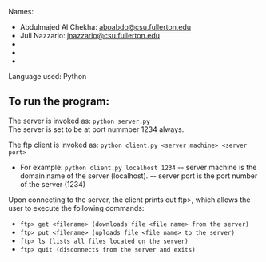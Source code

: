 Names: 
- Abdulmajed Al Chekha: aboabdo@csu.fullerton.edu
- Juli Nazzario: jnazzario@csu.fullerton.edu
-
-
-
Language used: Python

## To run the program:
The server is invoked as: `python server.py`<br>
    The server is set to be at port nummber 1234 always.

The ftp client is invoked as: `python client.py <server machine> <server port>`
- For example: `python client.py localhost 1234`
 -- server machine is the domain name of the server (localhost).
 -- server port is the port number of the server (1234)
    
Upon connecting to the server, the client prints out ftp>, which allows the user to execute the following commands:  
- `ftp> get <filename> (downloads file <file name> from the server)`
- `ftp> put <filename> (uploads file <file name> to the server)`
- `ftp> ls (lists all files located on the server)`
- `ftp> quit (disconnects from the server and exits)`
